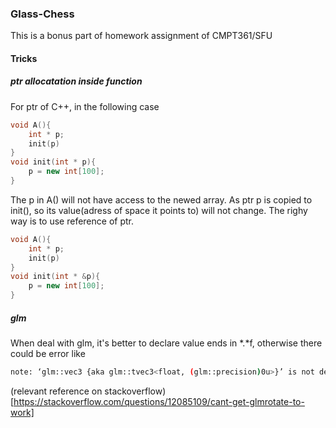 ### Glass-Chess
This is a bonus part of homework assignment of CMPT361/SFU


#### Tricks

##### ptr allocatation inside function
For ptr of C++, in the following case
```c++
void A(){
    int * p;
    init(p)
}
void init(int * p){
    p = new int[100];
}
```
The p in A() will not have access to the newed array. As ptr p is copied to init(), so its value(adress of space it points to) will not change.
The righy way is to use reference of ptr.
```c++
void A(){
    int * p;
    init(p)
}
void init(int * &p){
    p = new int[100];
}
```

##### glm
When deal with glm, it's better to declare value ends in *.*f, otherwise there could be error like
```bash
note: ‘glm::vec3 {aka glm::tvec3<float, (glm::precision)0u>}’ is not derived from ‘const glm::tmat4x4<T, P>’
```
(relevant reference on stackoverflow)[https://stackoverflow.com/questions/12085109/cant-get-glmrotate-to-work]

